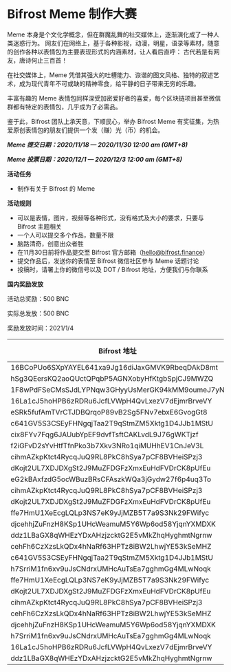 # Bifrost Meme 制作大赛

Meme 本身是个文化学概念，但在群魔乱舞的社交媒体上，逐渐演化成了一种人类迷惑行为。
网友们在网络上，基于各种影视，动漫，明星，语录等素材，随意的创作各种以表情包为主要表现形式的内涵素材，让人看后直呼：
古代若是有网友，唐诗何止三百首！

在社交媒体上，Meme 凭借其强大的吐槽能力、诙谐的图文风格、独特的叙述艺术，成为现代青年不可或缺的精神零食，给平静的日子带来无穷的乐趣。
 
丰富有趣的 Meme 表情包同样深受加密爱好者的喜爱，每个区块链项目甚至微信群都有特定的表情包，几乎成为了必需品。
 
鉴于此，Bifrost 团队上承天意，下顺民心，举办 Bifrost Meme 有奖征集，为热爱原创表情包的朋友们提供一个发（赚）光（币）的机会。

***Meme 提交日期：2020/11/18 — 2020/11/30 12:00 am (GMT+8)***

***Meme 投票日期：2020/12/1 — 2020/12/3 12:00 am (GMT+8)***

**活动任务**
- 制作有关于 Bifrost 的 Meme 

**活动规则**
- 可以是表情，图片，视频等各种形式，没有格式及大小的要求，只要与 Bifrost 主题相关
- 一个人可以提交多个作品，数量不限
- 脑路清奇，创意出众者胜
- 在11月30日前将作品提交至 Bifrost 官方邮箱（hello@bifrost.finance）
- 提交作品后，发送你的表情至 Bifrost 微信社区参与 Meme 话题讨论
- 投稿时，请署上你的微信号以及 DOT / Bifrost 地址，方便我们与你联系


**国内奖励发放**

活动总奖励：500 BNC

实际总发放：500 BNC

奖励发放时间：2021/1/4

|  Bifrost 地址   | BNC 数量  |
|  ----  | ----  |
| 16BCoPUo6SXpYAYEL641xa9Jg16diJaxGMVK9RbeqDAkD8mt  | 35 |
| hSg3QEersKQ2aoQUctQPqbP5AGNXobyHfKtgbSpjCJ9MWZQ  | 30 |
| 1F8wPdFSeCMsSJdLYPNqw3GHyyUsMerGK94kMM9oumeJ7yN  | 25 |
| 16La1cJ5hoHPB6zRDRu6JcfLVWpH4QvLxezV7dEjmrBrveVY  | 25 |
| eSRk5fufAmTVrCTJDBQrqoP89vB2Sg5FNv7ebxE6GvogGt8  | 20 |
| c641GV5S3CSEyFHNgqjTaa2T9qStmZM5Xktg1D4JJb1MStU  | 15 |
| cix8FYv7Fqg6JAUubYpEF9dvfTsftCAKLvdL9J76gWKTjzf  | 15 |
| f2iGFvD2sYvHtfTfnPko3b7Xkv3NRo1qiMUHhEV1CnJeV3L  | 10 |
| cihmAZkpKtct4RycqJuQ9RL8PkC8hSya7pCF8BVHeiSPzj3  | 9 |
| dKojt2UL7XDJDXgSt2J9MuZFDGFzXmxEuHdFVDrCK8pUfEu  | 9 |
| eG2kBAxfzdG5ocWBuzBRsCFAszkWQa3jGydw27f6p4uq3To  | 6 |
| cihmAZkpKtct4RycqJuQ9RL8PkC8hSya7pCF8BVHeiSPzj3  | 45 |
| dKojt2UL7XDJDXgSt2J9MuZFDGFzXmxEuHdFVDrCK8pUfEu  | 40 |
| ffe7HmU1XeEcgLQLp3NS7eK9yJjMZB5T7a9S3Nk29FWifyc  | 35 |
| djcehhjZuFnzH8KSp1UHcWeamuM5Y6Wp6od58YjqnYXMDXK  | 30 |
| ddz1LBaGX8qWHEzYDxAHzjzcktG2E5vMkZhqHyghmtNgrnw  | 20 |
| cehFh6CzXzsLkQDx4hNaRf63HPTz8iBW2LhwjYE53kSeMHZ  | 15 |
| c641GV5S3CSEyFHNgqjTaa2T9qStmZM5Xktg1D4JJb1MStU  | 10 |
| h7SrriM1fn6xv9uJsCNdrxUMHcAuTsEa7gghmGg4MLwNoqk  | 5 |
| ffe7HmU1XeEcgLQLp3NS7eK9yJjMZB5T7a9S3Nk29FWifyc  | 35 |
| dKojt2UL7XDJDXgSt2J9MuZFDGFzXmxEuHdFVDrCK8pUfEu  | 30 |
| cihmAZkpKtct4RycqJuQ9RL8PkC8hSya7pCF8BVHeiSPzj3  | 25 |
| cehFh6CzXzsLkQDx4hNaRf63HPTz8iBW2LhwjYE53kSeMHZ  | 20 |
| djcehhjZuFnzH8KSp1UHcWeamuM5Y6Wp6od58YjqnYXMDXK  | 15 |
| h7SrriM1fn6xv9uJsCNdrxUMHcAuTsEa7gghmGg4MLwNoqk  | 10 |
| 16La1cJ5hoHPB6zRDRu6JcfLVWpH4QvLxezV7dEjmrBrveVY  | 9 |
| ddz1LBaGX8qWHEzYDxAHzjzcktG2E5vMkZhqHyghmtNgrnw  | 6 |





















